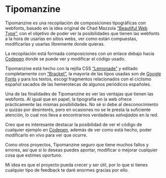 Tipomanzine
===========

Tipomanzine es una recopilación de composiciones tipográficas con webfonts, basado en la idea original de Chad Mazzola <a href="http://hellohappy.org/beautiful-web-type/">“Beautiful Web Type”</a>, con el objetivo de poder ver la posibilidades que tienen las webfonts a la hora de usarlas en sitios webs, ver como están compuestas, modificarlas y usarlas libremente donde quieras.

La recopilación está formada composiciones con un enlace debajo hacia <a href="http://codepen.io/quiqueciria/">Codepen</a> donde se puede ver y modificar el código usado.

Tipomanzine está hecho con la rejilla CSS <a href="http://lemonade.im/">“Lemonade”</a> y editado completamente con <a href="http://brackets.io/">“Bracket”</a>, la mayoría de las tipos usadas son de <a href="http://www.google.com/fonts">Google Fonts</a> y para los textos, escogí fragmentos relacionados con el ciclismo español sacados de las hemerotecas de algunos periódicos españoles.

Una de las finalidades de Tipomanzine es ver las ventajas que tienen las webfonts. Al igual que en papel, la tipografía en la web ofrece prácticamente las mismas posibilidades. No sé si debe al desconocimiento o quizás por desinterés, pero en ocasiones no se le presta la suficiente atención, lo cual nos lleva a encontrarnos verdaderas *salvajadas* en la red.

Creo que es interesante destacar la posibilidad de ver el código de cualquier ejemplo en <a href="http://codepen.io/quiqueciria/">Codepen</a>, además de ver como está hecho, poder modificarlo en vivo para ver que ocurre.

Como otros proyectos, Tipomanzine seguro que tiene muchos fallos y errores, así que si lo deseas puedes aportar, modificar o mejorar cualquier cosa que estimes oportuno.

Mi idea es que el proyecto pueda crecer y ser útil, por lo que si tienes cualquier tipo de feedback te daré enormes gracias por ello.
